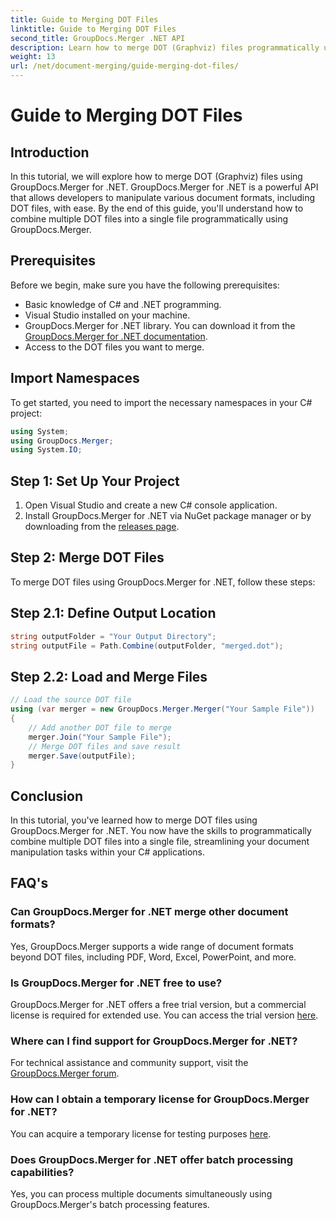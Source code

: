 ```yaml
---
title: Guide to Merging DOT Files
linktitle: Guide to Merging DOT Files
second_title: GroupDocs.Merger .NET API
description: Learn how to merge DOT (Graphviz) files programmatically using GroupDocs.Merger for .NET. Merge, combine, and manipulate DOT files with ease.
weight: 13
url: /net/document-merging/guide-merging-dot-files/
---
```


# Guide to Merging DOT Files

## Introduction
In this tutorial, we will explore how to merge DOT (Graphviz) files using GroupDocs.Merger for .NET. GroupDocs.Merger for .NET is a powerful API that allows developers to manipulate various document formats, including DOT files, with ease. By the end of this guide, you'll understand how to combine multiple DOT files into a single file programmatically using GroupDocs.Merger.
## Prerequisites
Before we begin, make sure you have the following prerequisites:
- Basic knowledge of C# and .NET programming.
- Visual Studio installed on your machine.
- GroupDocs.Merger for .NET library. You can download it from the [GroupDocs.Merger for .NET documentation](https://tutorials.groupdocs.com/merger/net/).
- Access to the DOT files you want to merge.

## Import Namespaces
To get started, you need to import the necessary namespaces in your C# project:
```csharp
using System; 
using GroupDocs.Merger;
using System.IO;
```
## Step 1: Set Up Your Project
1. Open Visual Studio and create a new C# console application.
2. Install GroupDocs.Merger for .NET via NuGet package manager or by downloading from the [releases page](https://releases.groupdocs.com/merger/net/).
## Step 2: Merge DOT Files
To merge DOT files using GroupDocs.Merger for .NET, follow these steps:
## Step 2.1: Define Output Location
```csharp
string outputFolder = "Your Output Directory";
string outputFile = Path.Combine(outputFolder, "merged.dot");
```
## Step 2.2: Load and Merge Files
```csharp
// Load the source DOT file
using (var merger = new GroupDocs.Merger.Merger("Your Sample File"))
{
    // Add another DOT file to merge
    merger.Join("Your Sample File");
    // Merge DOT files and save result
    merger.Save(outputFile);
}
```

## Conclusion
In this tutorial, you've learned how to merge DOT files using GroupDocs.Merger for .NET. You now have the skills to programmatically combine multiple DOT files into a single file, streamlining your document manipulation tasks within your C# applications.

## FAQ's
### Can GroupDocs.Merger for .NET merge other document formats?
Yes, GroupDocs.Merger supports a wide range of document formats beyond DOT files, including PDF, Word, Excel, PowerPoint, and more.
### Is GroupDocs.Merger for .NET free to use?
GroupDocs.Merger for .NET offers a free trial version, but a commercial license is required for extended use. You can access the trial version [here](https://releases.groupdocs.com/).
### Where can I find support for GroupDocs.Merger for .NET?
For technical assistance and community support, visit the [GroupDocs.Merger forum](https://forum.groupdocs.com/c/merger/32).
### How can I obtain a temporary license for GroupDocs.Merger for .NET?
You can acquire a temporary license for testing purposes [here](https://purchase.groupdocs.com/temporary-license/).
### Does GroupDocs.Merger for .NET offer batch processing capabilities?
Yes, you can process multiple documents simultaneously using GroupDocs.Merger's batch processing features.
